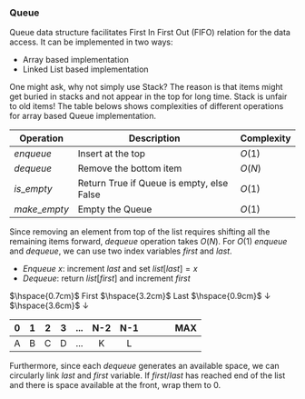 ### Queue
Queue data structure facilitates First In First Out (FIFO) relation for the data access. It can be implemented in two ways:
* Array based implementation
* Linked List based implementation

One might ask, why not simply use Stack? The reason is that items might get buried in stacks and not appear in the top for long time. Stack is unfair to old items! The table belows shows complexities of different operations for array based Queue implementation.

| Operation | Description | Complexity  |
| --------- | ----------  | ----------  |
| $enqueue$ | Insert at the top                           | $O(1)$  |
| $dequeue$ | Remove the bottom item                      | $O(N)$  |
| $is\_empty$| Return True if Queue is empty, else False  | $O(1)$  |
| $make\_empty$| Empty the Queue                          | $O(1)$  |

Since removing an element from top of the list requires shifting all the remaining items forward, $dequeue$ operation takes $O(N)$. For $O(1)$ $enqueue$ and $dequeue$, we can use two index variables $first$ and $last$.
  * $Enqueue$ $x$: increment $last$ and set $list[last] = x$
  * $Dequeue$: return $list[first]$ and increment $first$

$\hspace{0.7cm}$ First $\hspace{3.2cm}$ Last
$\hspace{0.9cm}$ $\downarrow$ $\hspace{3.6cm}$ $\downarrow$

<center>

  | 0   | 1   | 2   | 3   | ...   | N-2   | N-1   |     |     |     | MAX   |
  | :-: | :-: | :-: | :-: | :---: | :---: | :---: | :-: | :-: | :-: | :---: |
  | A   | B   | C   | D   | ...   | K     | L     |     |     |     |       |

</center>

Furthermore, since each $dequeue$ generates an available space, we can circularly link $last$ and $first$ variable. If $first  /  last$ has reached end of the list and there is space available at the front, wrap them to 0.
